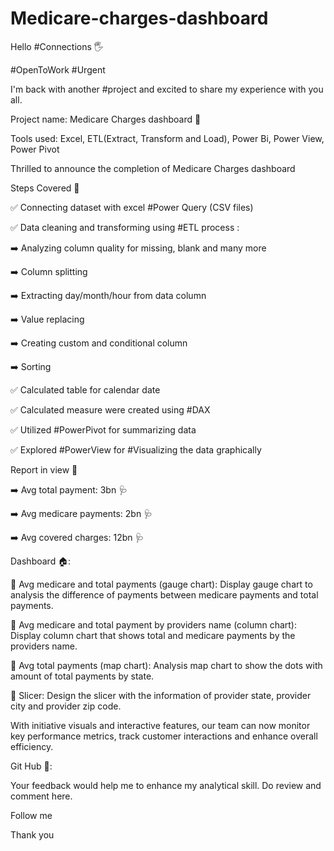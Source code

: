 # Medicare-charges-dashboard
Hello #Connections 🖐

#OpenToWork #Urgent



I'm back with another #project and excited to share my experience with you all.



Project name: Medicare Charges dashboard 🏥 

Tools used: Excel, ETL(Extract, Transform and Load), Power Bi, Power View, Power Pivot



Thrilled to announce the completion of Medicare Charges dashboard



Steps Covered 🎯

✅ Connecting dataset with excel #Power Query (CSV files)

✅ Data cleaning and transforming using #ETL process :

➡️ Analyzing column quality for missing, blank and many more

➡️ Column splitting

➡️ Extracting day/month/hour from data column

➡️ Value replacing

➡️ Creating custom and conditional column

➡️ Sorting

✅ Calculated table for calendar date

✅ Calculated measure were created using #DAX

✅ Utilized #PowerPivot for summarizing data

✅ Explored #PowerView for #Visualizing the data graphically



Report in view 👀

➡️ Avg total payment: 3bn 🩺 

➡️ Avg medicare payments: 2bn 🩺 

➡️ Avg covered charges: 12bn 🩺 



Dashboard 🏠:

🎯 Avg medicare and total payments (gauge chart): Display gauge chart to analysis the difference of payments between medicare payments and total payments.

🎯 Avg medicare and total payment by providers name (column chart): Display column chart that shows total and medicare payments by the providers name.

🎯 Avg total payments (map chart): Analysis map chart to show the dots with amount of total payments by state.

🎯 Slicer: Design the slicer with the information of provider state, provider city and provider zip code.



With initiative visuals and interactive features, our team can now monitor key performance metrics, track customer interactions and enhance overall efficiency.



Git Hub 🎯:



Your feedback would help me to enhance my analytical skill. Do review and comment here.



Follow me

Thank you
